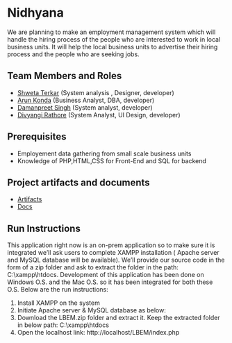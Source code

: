 # Nidhyana

We are planning to make an employment management system which will handle the hiring process of the people who are interested to work in local business units. It will help the local business units to advertise their hiring process and the people who are seeking jobs.

## Team Members and Roles
* [Shweta Terkar](https://github.com/shwetaterkar/-CIS641-HW2-terkars.git) (System analysis , Designer, developer)
* [Arun Konda](https://github.com/kondaa1/CIS641-HW2-Kondaa.git) (Business Analyst, DBA, developer)
* [Damanpreet Singh](https://github.com/dpsingh2194/CIS641-HW2-Singh) (System analyst, developer)
* [Divyangi Rathore](https://github.com/divyar176/CIS641-HW2-Rathore.git) (System Analyst, UI Design, developer)

## Prerequisites
* Employement data gathering from small scale business units
* Knowledge of PHP,HTML,CSS for Front-End and SQL for backend

## Project artifacts and documents

* [Artifacts](https://github.com/kondaa1/GVSU-CIS641-Nidhyana/tree/master/artifacts)
* [Docs](https://github.com/kondaa1/GVSU-CIS641-Nidhyana/tree/master/docs)

## Run Instructions
This application right now is an on-prem application so to make sure it is integrated we’ll ask users to complete XAMPP installation ( Apache server and MySQL database will be available). We’ll provide our source code in the form of a zip folder and ask to extract the folder in the path: C:\xampp\htdocs. Development of this application has been done on Windows O.S. and the Mac O.S. so it has been integrated for both these O.S. Below are the run instructions:
1. Install XAMPP on the system
2. Initiate Apache server & MySQL database as below:
3. Download the LBEM.zip folder and extract it. Keep the extracted folder in below path:
C:\xampp\htdocs
4. Open the localhost link:
http://localhost/LBEM/index.php
